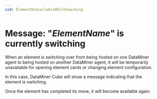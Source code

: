 ```yaml
---
uid: ElementUnavailableWhileSwarming
---
```


# Message: "_ElementName_" is currently switching

When an element is switching over from being hosted on one DataMiner agent to being hosted on another DataMiner agent, it will be temporarily unavailable for opening element cards or changing element configuration.

In this case, DataMiner Cube will show a message indicating that the element is switching.

Once the element has completed its move, it will become available again.
